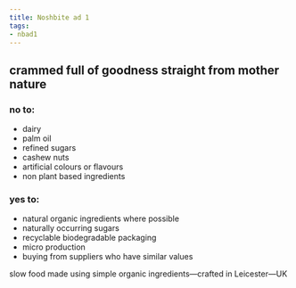 ```yaml
---
title: Noshbite ad 1
tags:
- nbad1
---
```


## crammed full of goodness straight from mother nature

### no to:

* dairy
* palm oil
* refined sugars
* cashew nuts
* artificial colours or flavours
* non plant based ingredients

### yes to:

* natural organic ingredients where possible
* naturally occurring sugars
* recyclable biodegradable packaging
* micro production
* buying from suppliers who have similar values

slow food made using simple organic ingredients—crafted in Leicester—UK